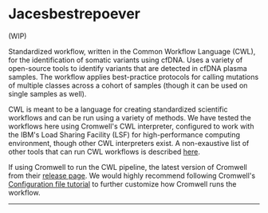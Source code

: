 # Jacesbestrepoever
(WIP)

Standardized workflow, written in the Common Workflow Language (CWL), for the identification of somatic variants using cfDNA. Uses a variety of open-source tools to identify variants that are detected in cfDNA plasma samples. The workflow applies best-practice protocols for calling mutations of multiple classes across a cohort of samples (though it can be used on single samples as well).


CWL is meant to be a language for creating standardized scientific workflows and can be run using a variety of methods. We have tested the workflows here using Cromwell's CWL interpreter, configured to work with the IBM's Load Sharing Facility (LSF) for high-performance computing environment, though other CWL interpreters exist. A non-exaustive list of other tools that can run CWL workflows is described [here](https://www.commonwl.org/).


If using Cromwell to run the CWL pipeline, the latest version of Cromwell from their [release page](https://github.com/broadinstitute/cromwell/releases). We would highly recommend following Cromwell's [Configuration file tutorial](https://cromwell.readthedocs.io/en/stable/tutorials/ConfigurationFiles/) to further customize how Cromwell runs the workflow. 


---

